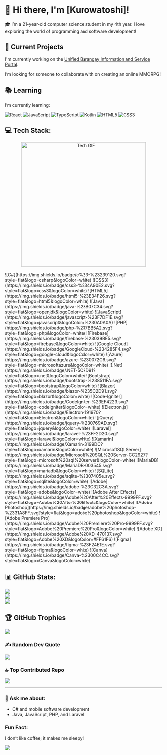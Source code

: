 # 👋 Hi there, I'm [Kurowatoshi]!

🎓 I’m a 21-year-old computer science student in my 4th year. I love exploring the world of programming and software development!

## 🚀 Current Projects
I'm currently working on the [Unified Barangay Information and Service Portal](https://github.com/BrgyLink/UNIFIED-BARANGAY-INFORMATION-AND-SERVICE-PORTAL).

I’m looking for someone to collaborate with on creating an online MMORPG!

## 📚 Learning
I’m currently learning:  

![React](https://img.shields.io/badge/React-%2300A1D6.svg?style=flat&logo=react&logoColor=white) 
![JavaScript](https://img.shields.io/badge/javascript-%23F7DF1E.svg?style=flat&logo=javascript&logoColor=%230A0A0A) 
![TypeScript](https://img.shields.io/badge/TypeScript-%234B7F52.svg?style=flat&logo=typescript&logoColor=white) 
![Kotlin](https://img.shields.io/badge/Kotlin-%7F52B5.svg?style=flat&logo=kotlin&logoColor=white) 
![HTML5](https://img.shields.io/badge/html5-%23E34F26.svg?style=flat&logo=html5&logoColor=white) 
![CSS3](https://img.shields.io/badge/css3-%234A90E2.svg?style=flat&logo=css3&logoColor=white)


## 💻 Tech Stack:

<div style="text-align: center;">
  <img src="https://i.pinimg.com/originals/3e/9d/52/3e9d52bc38fa287a4cf10dcf8139076d.gif" alt="Tech GIF" width="400" />
</div>
<br>
<div style="display: flex; flex-wrap: wrap; justify-content: center;">
    ![C#](https://img.shields.io/badge/c%23-%23239120.svg?style=flat&logo=csharp&logoColor=white) 
    ![CSS3](https://img.shields.io/badge/css3-%234A90E2.svg?style=flat&logo=css3&logoColor=white) 
    ![HTML5](https://img.shields.io/badge/html5-%23E34F26.svg?style=flat&logo=html5&logoColor=white) 
    ![Java](https://img.shields.io/badge/java-%23B07C34.svg?style=flat&logo=openjdk&logoColor=white) 
    ![JavaScript](https://img.shields.io/badge/javascript-%23F7DF1E.svg?style=flat&logo=javascript&logoColor=%230A0A0A) 
    ![PHP](https://img.shields.io/badge/php-%237BB5A2.svg?style=flat&logo=php&logoColor=white) 
    ![Firebase](https://img.shields.io/badge/firebase-%23039BE5.svg?style=flat&logo=firebase&logoColor=white) 
    ![Google Cloud](https://img.shields.io/badge/GoogleCloud-%234285F4.svg?style=flat&logo=google-cloud&logoColor=white) 
    ![Azure](https://img.shields.io/badge/azure-%230072C6.svg?style=flat&logo=microsoftazure&logoColor=white) 
    ![.Net](https://img.shields.io/badge/.NET-5C2D91?style=flat&logo=.net&logoColor=white) 
    ![Bootstrap](https://img.shields.io/badge/bootstrap-%238511FA.svg?style=flat&logo=bootstrap&logoColor=white) 
    ![Blazor](https://img.shields.io/badge/blazor-%235C2D91.svg?style=flat&logo=blazor&logoColor=white) 
    ![Code-Igniter](https://img.shields.io/badge/CodeIgniter-%23EF4223.svg?style=flat&logo=codeIgniter&logoColor=white) 
    ![Electron.js](https://img.shields.io/badge/Electron-191970?style=flat&logo=Electron&logoColor=white) 
    ![jQuery](https://img.shields.io/badge/jquery-%230769AD.svg?style=flat&logo=jquery&logoColor=white) 
    ![Laravel](https://img.shields.io/badge/laravel-%23FF2D20.svg?style=flat&logo=laravel&logoColor=white) 
    ![Xamarin](https://img.shields.io/badge/Xamarin-3199DC?style=flat&logo=xamarin&logoColor=white) 
    ![MicrosoftSQLServer](https://img.shields.io/badge/Microsoft%20SQL%20Server-CC2927?style=flat&logo=microsoft%20sql%20server&logoColor=white) 
    ![MariaDB](https://img.shields.io/badge/MariaDB-003545.svg?style=flat&logo=mariadb&logoColor=white) 
    ![SQLite](https://img.shields.io/badge/sqlite-%2307405e.svg?style=flat&logo=sqlite&logoColor=white) 
    ![Adobe](https://img.shields.io/badge/adobe-%23C32C3A.svg?style=flat&logo=adobe&logoColor=white) 
    ![Adobe After Effects](https://img.shields.io/badge/Adobe%20After%20Effects-9999FF.svg?style=flat&logo=Adobe%20After%20Effects&logoColor=white) 
    ![Adobe Photoshop](https://img.shields.io/badge/adobe%20photoshop-%2331A8FF.svg?style=flat&logo=adobe%20photoshop&logoColor=white) 
    ![Adobe Premiere Pro](https://img.shields.io/badge/Adobe%20Premiere%20Pro-9999FF.svg?style=flat&logo=Adobe%20Premiere%20Pro&logoColor=white) 
    ![Adobe XD](https://img.shields.io/badge/Adobe%20XD-470137.svg?style=flat&logo=Adobe%20XD&logoColor=#FF61F6) 
    ![Figma](https://img.shields.io/badge/figma-%23F24E1E.svg?style=flat&logo=figma&logoColor=white) 
    ![Canva](https://img.shields.io/badge/Canva-%2300C4CC.svg?style=flat&logo=Canva&logoColor=white)
</div>

## 📊 GitHub Stats:

![](https://github-readme-stats.vercel.app/api?username=kurowatoshi&theme=radical&hide_border=false&include_all_commits=false&count_private=false)<br/>
![](https://github-readme-streak-stats.herokuapp.com/?user=kurowatoshi&theme=radical&hide_border=false)<br/>
![](https://github-readme-stats.vercel.app/api/top-langs/?username=kurowatoshi&theme=radical&hide_border=false&include_all_commits=false&count_private=false&layout=compact)

## 🏆 GitHub Trophies

![](https://github-profile-trophy.vercel.app/?username=kurowatoshi&theme=onestar&no-frame=false&no-bg=false&margin-w=4)

### ✍️ Random Dev Quote

![](https://quotes-github-readme.vercel.app/api?type=horizontal&theme=radical)

### 🔝 Top Contributed Repo

![](https://github-contributor-stats.vercel.app/api?username=kurowatoshi&limit=5&theme=radical&combine_all_yearly_contributions=true)

---

### 🤔 Ask me about:
- C# and mobile software development
- Java, JavaScript, PHP, and Laravel

### Fun Fact:
I don’t like coffee; it makes me sleepy!

[![](https://visitcount.itsvg.in/api?id=kurowatoshi&icon=2&color=2)](https://visitcount.itsvg.in)
